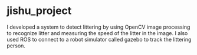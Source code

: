 # jishu_project
I developed a system to detect littering by using OpenCV image processing to recognize litter and measuring the speed of the litter in the image. I also used ROS to connect to a robot simulator called gazebo to track the littering person.
